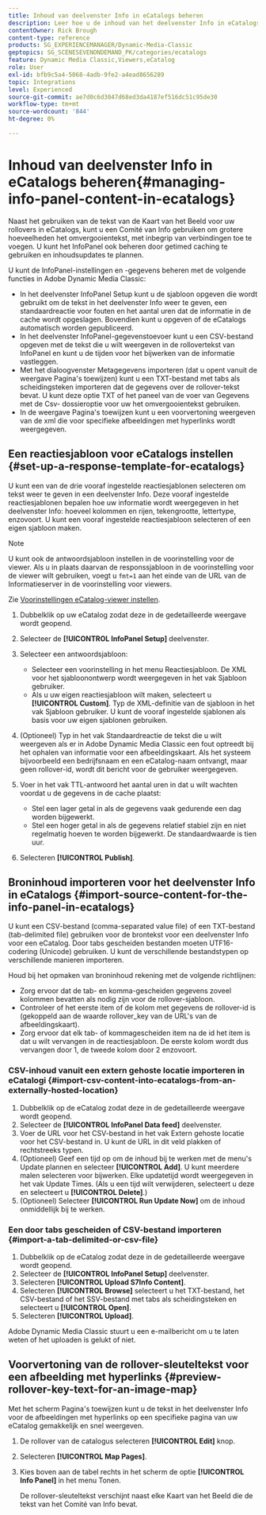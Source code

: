 ```yaml
---
title: Inhoud van deelvenster Info in eCatalogs beheren
description: Leer hoe u de inhoud van het deelvenster Info in eCatalogs in Adobe Dynamic Media Classic beheert.
contentOwner: Rick Brough
content-type: reference
products: SG_EXPERIENCEMANAGER/Dynamic-Media-Classic
geptopics: SG_SCENESEVENONDEMAND_PK/categories/ecatalogs
feature: Dynamic Media Classic,Viewers,eCatalog
role: User
exl-id: bfb9c5a4-5068-4adb-9fe2-a4ead8656289
topic: Integrations
level: Experienced
source-git-commit: ae7d0c6d3047d68ed3da4187ef516dc51c95de30
workflow-type: tm+mt
source-wordcount: '844'
ht-degree: 0%

---
```


# Inhoud van deelvenster Info in eCatalogs beheren{#managing-info-panel-content-in-ecatalogs}

Naast het gebruiken van de tekst van de Kaart van het Beeld voor uw rollovers in eCatalogs, kunt u een Comité van Info gebruiken om grotere hoeveelheden het omvergooientekst, met inbegrip van verbindingen toe te voegen. U kunt het InfoPanel ook beheren door getimed caching te gebruiken en inhoudsupdates te plannen.

U kunt de InfoPanel-instellingen en -gegevens beheren met de volgende functies in Adobe Dynamic Media Classic:

* In het deelvenster InfoPanel Setup kunt u de sjabloon opgeven die wordt gebruikt om de tekst in het deelvenster Info weer te geven, een standaardreactie voor fouten en het aantal uren dat de informatie in de cache wordt opgeslagen. Bovendien kunt u opgeven of de eCatalogs automatisch worden gepubliceerd.
* In het deelvenster InfoPanel-gegevenstoevoer kunt u een CSV-bestand opgeven met de tekst die u wilt weergeven in de rollovertekst van InfoPanel en kunt u de tijden voor het bijwerken van de informatie vastleggen.
* Met het dialoogvenster Metagegevens importeren (dat u opent vanuit de weergave Pagina&#39;s toewijzen) kunt u een TXT-bestand met tabs als scheidingsteken importeren dat de gegevens over de rollover-tekst bevat. U kunt deze optie TXT of het paneel van de voer van Gegevens met de Csv- dossieroptie voor uw het omvergooientekst gebruiken.
* In de weergave Pagina&#39;s toewijzen kunt u een voorvertoning weergeven van de xml die voor specifieke afbeeldingen met hyperlinks wordt weergegeven.

## Een reactiesjabloon voor eCatalogs instellen {#set-up-a-response-template-for-ecatalogs}

U kunt een van de drie vooraf ingestelde reactiesjablonen selecteren om tekst weer te geven in een deelvenster Info. Deze vooraf ingestelde reactiesjablonen bepalen hoe uw informatie wordt weergegeven in het deelvenster Info: hoeveel kolommen en rijen, tekengrootte, lettertype, enzovoort. U kunt een vooraf ingestelde reactiesjabloon selecteren of een eigen sjabloon maken.

>[!NOTE]
>
>U kunt ook de antwoordsjabloon instellen in de voorinstelling voor de viewer. Als u in plaats daarvan de responssjabloon in de voorinstelling voor de viewer wilt gebruiken, voegt u `fmt=1` aan het einde van de URL van de Informatieserver in de voorinstelling voor viewers.
>
>Zie [Voorinstellingen eCatalog-viewer instellen](setting-ecatalog-viewer-presets.md#setting_up_ecatalog_viewer_presets).

1. Dubbelklik op uw eCatalog zodat deze in de gedetailleerde weergave wordt geopend.
1. Selecteer de **[!UICONTROL InfoPanel Setup]** deelvenster.
1. Selecteer een antwoordsjabloon:

   * Selecteer een voorinstelling in het menu Reactiesjabloon. De XML voor het sjabloonontwerp wordt weergegeven in het vak Sjabloon gebruiker.
   * Als u uw eigen reactiesjabloon wilt maken, selecteert u **[!UICONTROL Custom]**. Typ de XML-definitie van de sjabloon in het vak Sjabloon gebruiker. U kunt de vooraf ingestelde sjablonen als basis voor uw eigen sjablonen gebruiken.

1. (Optioneel) Typ in het vak Standaardreactie de tekst die u wilt weergeven als er in Adobe Dynamic Media Classic een fout optreedt bij het ophalen van informatie voor een afbeeldingskaart. Als het systeem bijvoorbeeld een bedrijfsnaam en een eCatalog-naam ontvangt, maar geen rollover-id, wordt dit bericht voor de gebruiker weergegeven.
1. Voer in het vak TTL-antwoord het aantal uren in dat u wilt wachten voordat u de gegevens in de cache plaatst:

   * Stel een lager getal in als de gegevens vaak gedurende een dag worden bijgewerkt.
   * Stel een hoger getal in als de gegevens relatief stabiel zijn en niet regelmatig hoeven te worden bijgewerkt. De standaardwaarde is tien uur.

1. Selecteren **[!UICONTROL Publish]**.

## Broninhoud importeren voor het deelvenster Info in eCatalogs {#import-source-content-for-the-info-panel-in-ecatalogs}

U kunt een CSV-bestand (comma-separated value file) of een TXT-bestand (tab-delimited file) gebruiken voor de brontekst voor een deelvenster Info voor een eCatalog. Door tabs gescheiden bestanden moeten UTF16-codering (Unicode) gebruiken. U kunt de verschillende bestandstypen op verschillende manieren importeren.

Houd bij het opmaken van broninhoud rekening met de volgende richtlijnen:

* Zorg ervoor dat de tab- en komma-gescheiden gegevens zoveel kolommen bevatten als nodig zijn voor de rollover-sjabloon.
* Controleer of het eerste item of de kolom met gegevens de rollover-id is (gekoppeld aan de waarde rollover_key van de URL&#39;s van de afbeeldingskaart).
* Zorg ervoor dat elk tab- of kommagescheiden item na de id het item is dat u wilt vervangen in de reactiesjabloon. De eerste kolom wordt dus vervangen door $1$, de tweede kolom door $2$ enzovoort.

### CSV-inhoud vanuit een extern gehoste locatie importeren in eCatalogi {#import-csv-content-into-ecatalogs-from-an-externally-hosted-location}

1. Dubbelklik op de eCatalog zodat deze in de gedetailleerde weergave wordt geopend.
1. Selecteer de **[!UICONTROL InfoPanel Data feed]** deelvenster.
1. Voer de URL voor het CSV-bestand in het vak Extern gehoste locatie voor het CSV-bestand in. U kunt de URL in dit veld plakken of rechtstreeks typen.
1. (Optioneel) Geef een tijd op om de inhoud bij te werken met de menu&#39;s Update plannen en selecteer **[!UICONTROL Add]**. U kunt meerdere malen selecteren voor bijwerken. Elke updatetijd wordt weergegeven in het vak Update Times. (Als u een tijd wilt verwijderen, selecteert u deze en selecteert u **[!UICONTROL Delete]**.)
1. (Optioneel) Selecteer **[!UICONTROL Run Update Now]** om de inhoud onmiddellijk bij te werken.

### Een door tabs gescheiden of CSV-bestand importeren {#import-a-tab-delimited-or-csv-file}

<!-- 

Comment Type: remark
Last Modified By: unknown unknown 
Last Modified Date: 

<p>SR changed this section 10/23/2012</p>

 -->

1. Dubbelklik op de eCatalog zodat deze in de gedetailleerde weergave wordt geopend.
1. Selecteer de **[!UICONTROL InfoPanel Setup]** deelvenster.
1. Selecteren **[!UICONTROL Upload S7Info Content]**.
1. Selecteren **[!UICONTROL Browse]** selecteert u het TXT-bestand, het CSV-bestand of het SSV-bestand met tabs als scheidingsteken en selecteert u **[!UICONTROL Open]**.
1. Selecteren **[!UICONTROL Upload]**.

Adobe Dynamic Media Classic stuurt u een e-mailbericht om u te laten weten of het uploaden is gelukt of niet.

## Voorvertoning van de rollover-sleuteltekst voor een afbeelding met hyperlinks {#preview-rollover-key-text-for-an-image-map}

Met het scherm Pagina&#39;s toewijzen kunt u de tekst in het deelvenster Info voor de afbeeldingen met hyperlinks op een specifieke pagina van uw eCatalog gemakkelijk en snel weergeven.

1. De rollover van de catalogus selecteren **[!UICONTROL Edit]** knop.
1. Selecteren **[!UICONTROL Map Pages]**.
1. Kies boven aan de tabel rechts in het scherm de optie **[!UICONTROL Info Panel]** in het menu Tonen.

   De rollover-sleuteltekst verschijnt naast elke Kaart van het Beeld die de tekst van het Comité van Info bevat.
